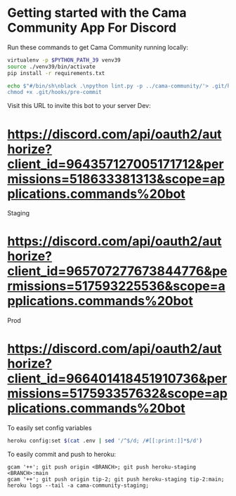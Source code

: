 # Getting started with the Cama Community App For Discord

Run these commands to get Cama Community running locally:

```bash
virtualenv -p $PYTHON_PATH_39 venv39
source ./venv39/bin/activate
pip install -r requirements.txt

echo $"#/bin/sh\nblack .\npython lint.py -p ../cama-community/'> .git/hooks/pre-commit
chmod +x .git/hooks/pre-commit
```

Visit this URL to invite this bot to your server
Dev:
# https://discord.com/api/oauth2/authorize?client_id=964357127005171712&permissions=518633381313&scope=applications.commands%20bot
Staging
# https://discord.com/api/oauth2/authorize?client_id=965707277673844776&permissions=517593225536&scope=applications.commands%20bot
Prod
# https://discord.com/api/oauth2/authorize?client_id=966401418451910736&permissions=517593357632&scope=applications.commands%20bot

To easily set config variables
```bash
heroku config:set $(cat .env | sed '/^$/d; /#[[:print:]]*$/d')
```

To easily commit and push to heroku:
```
gcam '++'; git push origin <BRANCH>; git push heroku-staging <BRANCH>:main
gcam '++'; git push origin tip-2; git push heroku-staging tip-2:main; heroku logs --tail -a cama-community-staging;
```